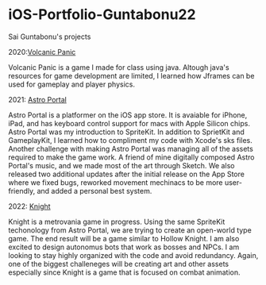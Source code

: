 # iOS-Portfolio-Guntabonu22
Sai Guntabonu's projects

2020:[Volcanic Panic](https://github.com/EPHS-Java-2020/final-post-ap-project-2020-team-idk-name)

Volcanic Panic is a game I made for class using java. Altough java's resources for game development are limited, I learned how Jframes can be used for gameplay and player physics.

2021: [Astro Portal](https://github.com/EPHS-iOS/Astro-Portal.git) 

Astro Portal is a platformer on the iOS app store. It is avaiable for iPhone, iPad, and has keyboard control support for macs with Apple Silicon chips. Astro Portal was my introduction to SpriteKit. In addition to SprietKit and GameplayKit, I learned how to compliment my code with Xcode's sks files. Another challenge with making Astro Portal was managing all of the assets required to make the game work. A friend of mine digitally composed Astro Portal's music, and we made most of the art through Sketch. We also released two additional updates after the initial release on the App Store where we fixed bugs, reworked movement mechinacs to be more user-friendly, and added a personal best system. 

2022: [Knight](https://github.com/EPHS-iOS/knight.git)

Knight is a metrovania game in progress. Using the same SpriteKit techonology from Astro Portal, we are trying to create an open-world type game. The end result will be a game similar to Hollow Knight. I am also excited to design autonomus bots that work as bosses and NPCs. I am looking to stay highly organized with the code and avoid redundancy. Again, one of the biggest challeneges will be creating art and other assets especially since Knight is a game that is focused on combat animation. 
